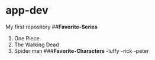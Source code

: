 # app-dev
My first repository
##**Favorite-Series**
1. One Piece
2. The Walking Dead
3. Spider man
###**Favorite-Characters**
-luffy
-rick
-peter
